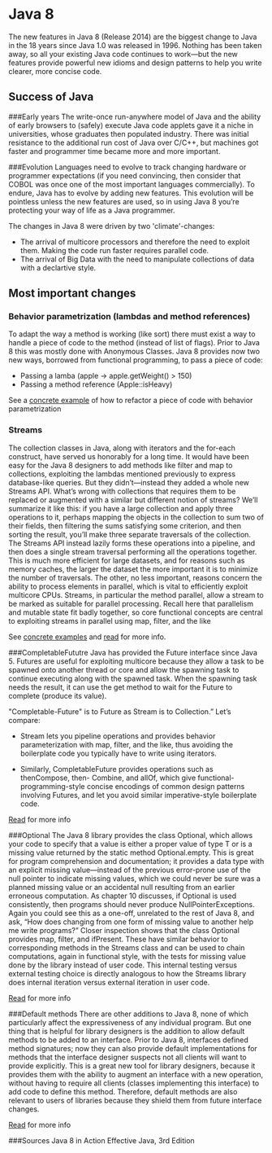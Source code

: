 # Java 8
The new features in Java 8 (Release 2014) are the biggest change to Java in the 18 years since
Java 1.0 was released in 1996. Nothing has been taken away, so all your existing Java code continues
to work—but the new features provide powerful new idioms and design patterns to help you write clearer, more concise code. 

## Success of Java
###Early years
The write-once run-anywhere model of Java and the ability of early browsers
to (safely) execute Java code applets gave it a niche in universities, whose graduates
then populated industry. There was initial resistance to the additional run cost of Java
over C/C++, but machines got faster and programmer time became more and more
important.

###Evolution
Languages need to evolve to track changing hardware
or programmer expectations (if you need convincing, then consider that COBOL
was once one of the most important languages commercially).
To endure, Java has to evolve by adding new features. This evolution will be pointless unless the new features
are used, so in using Java 8 you’re protecting your way of life as a Java programmer.

The changes in Java 8 were driven by two 'climate'-changes:
- The arrival of multicore processors and therefore the need to exploit them. Making the code run faster requires parallel code.
- The arrival of Big Data with the need to manipulate collections of data with a declartive style.

## Most important changes

### Behavior parametrization (lambdas and method references)
To adapt the way a method is working (like sort) there must exist a way to handle a piece of code to the method (instead of list of flags).
Prior to Java 8 this was mostly done with Anonymous Classes. Java 8 provides now two new ways, borrowed from functional programming, to pass a piece
of code:
- Passing a lamba (apple -> apple.getWeight() > 150)
- Passing a method reference (Apple::isHeavy)

See a [concrete example](BehaviorParameterization.java) of how to refactor a piece of code with behavior parametrization


### Streams
The collection classes in Java, along with iterators and the for-each construct, have
served us honorably for a long time. It would have been easy for the Java 8 designers
to add methods like filter and map to collections, exploiting the lambdas mentioned
previously to express database-like queries. But they didn’t—instead they added a
whole new Streams API.
What’s wrong with collections that requires them to be replaced or augmented
with a similar but different notion of streams? We’ll summarize it like this: if you have
a large collection and apply three operations to it, perhaps mapping the objects in the
collection to sum two of their fields, then filtering the sums satisfying some criterion,
and then sorting the result, you’ll make three separate traversals of the collection.
The Streams API instead lazily forms these operations into a pipeline, and then does a
single stream traversal performing all the operations together. This is much more efficient
for large datasets, and for reasons such as memory caches, the larger the dataset
the more important it is to minimize the number of traversals.
The other, no less important, reasons concern the ability to process elements in
parallel, which is vital to efficiently exploit multicore CPUs. Streams, in particular the
method parallel, allow a stream to be marked as suitable for parallel processing.
Recall here that parallelism and mutable state fit badly together, so core functional
concepts are central to exploiting streams in parallel using map, filter,
and the like

See [concrete examples](Streams.java) and [read](streams.md) for more info.

###CompletableFututre
Java has provided the Future interface since Java 5. Futures are useful for exploiting
multicore because they allow a task to be spawned onto another thread or core and
allow the spawning task to continue executing along with the spawned task. When the
spawning task needs the result, it can use the get method to wait for the Future to
complete (produce its value).

"Completable-Future" is to Future as Stream is to Collection.” Let’s compare:

- Stream lets you pipeline operations and provides behavior parameterization
with map, filter, and the like, thus avoiding the boilerplate code you typically
have to write using iterators.

- Similarly, CompletableFuture provides operations such as thenCompose, then-
Combine, and allOf, which give functional-programming-style concise encodings
of common design patterns involving Futures, and let you avoid similar
imperative-style boilerplate code.

[Read](future.md) for more info

###Optional
The Java 8 library provides the class Optional<T>, which allows your code to specify
that a value is either a proper value of type T or is a missing value returned by the static
method Optional.empty. This is great for program comprehension and documentation;
it provides a data type with an explicit missing value—instead of the previous
error-prone use of the null pointer to indicate missing values, which we could never
be sure was a planned missing value or an accidental null resulting from an earlier
erroneous computation.
As chapter 10 discusses, if Optional<T> is used consistently, then programs should
never produce NullPointerExceptions. Again you could see this as a one-off, unrelated
to the rest of Java 8, and ask, “How does changing from one form of missing
value to another help me write programs?” Closer inspection shows that the class
Optional<T> provides map, filter, and ifPresent. These have similar behavior to
corresponding methods in the Streams class and can be used to chain computations,
again in functional style, with the tests for missing value done by the library instead of
user code. This internal testing versus external testing choice is directly analogous to
how the Streams library does internal iteration versus external iteration in user code.

[Read](optional.md) for more info

###Default methods
There are other additions to Java 8, none of which particularly affect the expressiveness
of any individual program. But one thing that is helpful for library designers is the addition
to allow default methods to be added to an interface. Prior to Java 8, interfaces
defined method signatures; now they can also provide default implementations for
methods that the interface designer suspects not all clients will want to provide explicitly.
This is a great new tool for library designers, because it provides them with the
ability to augment an interface with a new operation, without having to require all clients
(classes implementing this interface) to add code to define this method. Therefore,
default methods are also relevant to users of libraries because they shield them
from future interface changes.

[Read](default_methods.md) for more info


###Sources
Java 8 in Action
Effective Java, 3rd Edition

